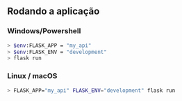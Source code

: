 ## Rodando a aplicação

### Windows/Powershell

```bash
> $env:FLASK_APP = "my_api"
> $env:FLASK_ENV = "development"
> flask run
```

### Linux / macOS

```bash
> FLASK_APP="my_api" FLASK_ENV="development" flask run
```
